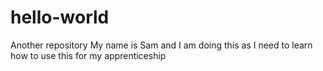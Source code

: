 # hello-world
Another repository
My name is Sam and I am doing this as I need to learn how to use this for my apprenticeship
